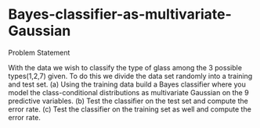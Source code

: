 # Bayes-classifier-as-multivariate-Gaussian

Problem Statement

With the data we wish to classify the type of glass among the 3 possible types(1,2,7) given. To do this we divide the
data set randomly into a training and test set.
(a) Using the training data build a Bayes classifier where you model the class-conditional distributions as
multivariate Gaussian on the 9 predictive variables.
(b) Test the classifier on the test set and compute the error rate.
(c) Test the classifier on the training set as well and compute the error rate.
